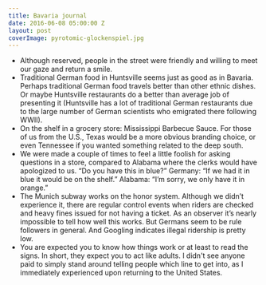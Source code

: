 ```yaml
---
title: Bavaria journal
date: 2016-06-08 05:00:00 Z
layout: post
coverImage: pyrotomic-glockenspiel.jpg
---
```


- Although reserved, people in the street were friendly and willing to meet our gaze and return a smile.
- Traditional German food in Huntsville seems just as good as in Bavaria. Perhaps traditional German food travels better than other ethnic dishes. Or maybe Huntsville restaurants do a better than average job of presenting it (Huntsville has a lot of traditional German restaurants due to the large number of German scientists who emigrated there following WWII).
- On the shelf in a grocery store: Mississippi Barbecue Sauce. For those of us from the U.S., Texas would be a more obvious branding choice, or even Tennessee if you wanted something related to the deep south.
- We were made a couple of times to feel a little foolish for asking questions in a store, compared to Alabama where the clerks would have apologized to us. “Do you have this in blue?” Germany: “If we had it in blue it would be on the shelf.” Alabama: “I’m sorry, we only have it in orange.”
- The Munich subway works on the honor system. Although we didn’t experience it, there are regular control events when riders are checked and heavy fines issued for not having a ticket. As an observer it’s nearly impossible to tell how well this works. But Germans seem to be rule followers in general. And Googling indicates illegal ridership is pretty low.
- You are expected you to know how things work or at least to read the signs. In short, they expect you to act like adults. I didn't see anyone paid to simply stand around telling people which line to get into, as I immediately experienced upon returning to the United States.
